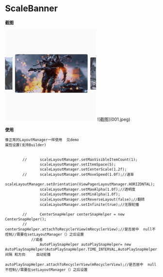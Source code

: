 # ScaleBanner

**截图**

 <img src='./001.jpeg' width=300  height = 300>
![截图](001.jpeg)

**使用**


    像正常的LayoutManager一样使用  见demo
    属性设置(支持Builder)


            //      scaleLayoutManager.setMaxVisibleItemCount(1);
                    scaleLayoutManager.setItemSpace(5);
                    scaleLayoutManager.setCenterScale(1.2f);
            //      scaleLayoutManager.setMoveSpeed(1.0f);//速率
                    scaleLayoutManager.setOrientation(ViewPagerLayoutManager.HORIZONTAL);
                    scaleLayoutManager.setMaxAlpha(1.0f);//透明度
                    scaleLayoutManager.setMinAlpha(1.0f);
                    scaleLayoutManager.setReverseLayout(false);//翻转
                    scaleLayoutManager.setInfinite(true);//无限轮播
                    
            //      CenterSnapHelper centerSnapHelper = new CenterSnapHelper();
            //      centerSnapHelper.attachToRecyclerView(mRecyclerView);//是否居中  null不控制//需要在setLayoutManager（）之后设置
                //或者
                    AutoPlaySnapHelper autoPlaySnapHelper= new AutoPlaySnapHelper(AutoPlaySnapHelper.TIME_INTERVAL,AutoPlaySnapHelper.RIGHT);//间隔 和方向     自动轮播
                    autoPlaySnapHelper.attachToRecyclerView(mRecyclerView);//是否居中  null不控制//需要在setLayoutManager（）之后设置

